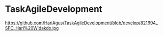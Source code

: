 # TaskAgileDevelopment

https://github.com/HariAgus/TaskAgileDevelopment/blob/develop/821694_SFC_Hari%20Widakdo.jpg
